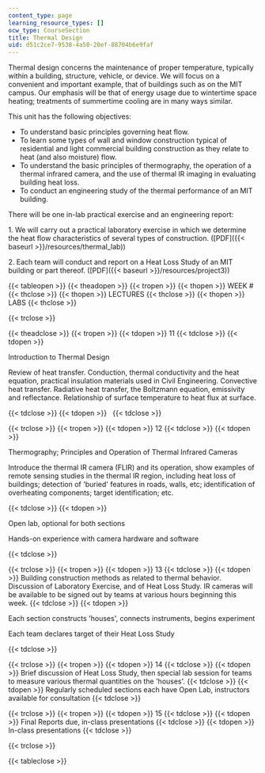 ```yaml
---
content_type: page
learning_resource_types: []
ocw_type: CourseSection
title: Thermal Design
uid: d51c2ce7-9538-4a50-20ef-88704b6e9faf
---
```


Thermal design concerns the maintenance of proper temperature, typically within a building, structure, vehicle, or device. We will focus on a convenient and important example, that of buildings such as on the MIT campus. Our emphasis will be that of energy usage due to wintertime space heating; treatments of summertime cooling are in many ways similar.

This unit has the following objectives:

*   To understand basic principles governing heat flow.
*   To learn some types of wall and window construction typical of residential and light commercial building construction as they relate to heat (and also moisture) flow.
*   To understand the basic principles of thermography, the operation of a thermal infrared camera, and the use of thermal IR imaging in evaluating building heat loss.
*   To conduct an engineering study of the thermal performance of an MIT building.

There will be one in-lab practical exercise and an engineering report:

1\. We will carry out a practical laboratory exercise in which we determine the heat flow characteristics of several types of construction. ([PDF]({{< baseurl >}}/resources/thermal_lab))

2\. Each team will conduct and report on a Heat Loss Study of an MIT building or part thereof. ([PDF]({{< baseurl >}}/resources/project3))

{{< tableopen >}}
{{< theadopen >}}
{{< tropen >}}
{{< thopen >}}
WEEK #
{{< thclose >}}
{{< thopen >}}
LECTURES
{{< thclose >}}
{{< thopen >}}
LABS
{{< thclose >}}

{{< trclose >}}

{{< theadclose >}}
{{< tropen >}}
{{< tdopen >}}
11
{{< tdclose >}}
{{< tdopen >}}


Introduction to Thermal Design

Review of heat transfer. Conduction, thermal conductivity and the heat equation, practical insulation materials used in Civil Engineering. Convective heat transfer. Radiative heat transfer, the Boltzmann equation, emissivity and reflectance. Relationship of surface temperature to heat flux at surface.


{{< tdclose >}}
{{< tdopen >}}
 
{{< tdclose >}}

{{< trclose >}}
{{< tropen >}}
{{< tdopen >}}
12
{{< tdclose >}}
{{< tdopen >}}


Thermography; Principles and Operation of Thermal Infrared Cameras

Introduce the thermal IR camera (FLIR) and its operation, show examples of remote sensing studies in the thermal IR region, including heat loss of buildings; detection of 'buried' features in roads, walls, etc; identification of overheating components; target identification; etc.


{{< tdclose >}}
{{< tdopen >}}


Open lab, optional for both sections

Hands-on experience with camera hardware and software


{{< tdclose >}}

{{< trclose >}}
{{< tropen >}}
{{< tdopen >}}
13
{{< tdclose >}}
{{< tdopen >}}
Building construction methods as related to thermal behavior. Discussion of Laboratory Exercise, and of Heat Loss Study. IR cameras will be available to be signed out by teams at various hours beginning this week.
{{< tdclose >}}
{{< tdopen >}}


Each section constructs 'houses', connects instruments, begins experiment

Each team declares target of their Heat Loss Study


{{< tdclose >}}

{{< trclose >}}
{{< tropen >}}
{{< tdopen >}}
14
{{< tdclose >}}
{{< tdopen >}}
Brief discussion of Heat Loss Study, then special lab session for teams to measure various thermal quantities on the 'houses'.
{{< tdclose >}}
{{< tdopen >}}
Regularly scheduled sections each have Open Lab, instructors available for consultation
{{< tdclose >}}

{{< trclose >}}
{{< tropen >}}
{{< tdopen >}}
15
{{< tdclose >}}
{{< tdopen >}}
Final Reports due, in-class presentations
{{< tdclose >}}
{{< tdopen >}}
In-class presentations
{{< tdclose >}}

{{< trclose >}}

{{< tableclose >}}